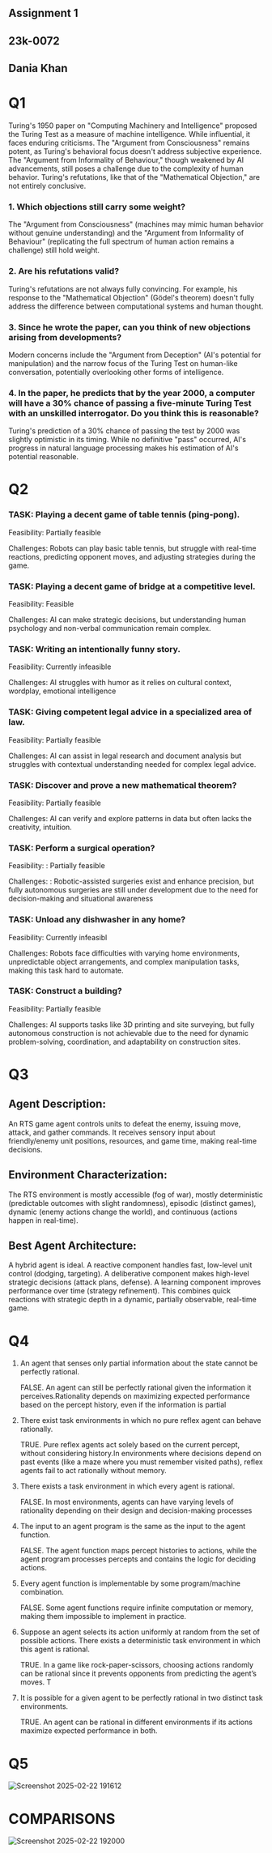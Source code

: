 ##     Assignment 1

##      23k-0072

##      Dania Khan

# Q1

Turing's 1950 paper on "Computing Machinery and Intelligence" proposed the Turing Test as a measure of machine intelligence. While influential, it faces enduring criticisms.  The "Argument from Consciousness" remains potent, as Turing's behavioral focus doesn't address subjective experience.  The "Argument from Informality of Behaviour," though weakened by AI advancements, still poses a challenge due to the complexity of human behavior.  Turing's refutations, like that of the "Mathematical Objection," are not entirely conclusive.

### 1. Which objections still carry some weight?

  The "Argument from Consciousness" (machines may mimic human behavior without genuine understanding) and the "Argument from Informality of Behaviour" (replicating the full spectrum of human action remains a challenge) still hold weight.

### 2. Are his refutations valid?

   Turing's refutations are not always fully convincing. For example, his response to the "Mathematical Objection" (Gödel's theorem) doesn't fully address the difference between computational systems and human thought.

### 3. Since he wrote the paper, can you think of new objections arising from developments?

   Modern concerns include the "Argument from Deception" (AI's potential for manipulation) and the narrow focus of the Turing Test on human-like conversation, potentially overlooking other forms of intelligence.
   
### 4. In the paper, he predicts that by the year 2000, a computer will have a 30% chance of passing a five-minute Turing Test with an unskilled interrogator. Do you think this is reasonable?

Turing's prediction of a 30% chance of passing the test by 2000 was slightly optimistic in its timing. While no definitive "pass" occurred, AI's progress in natural language processing makes his estimation of AI's potential reasonable.


# Q2

### TASK: Playing a decent game of table tennis (ping-pong).

Feasibility: Partially feasible

Challenges: Robots can play basic table tennis, but struggle with real-time reactions, predicting opponent moves, and adjusting strategies during the game.

### TASK: Playing a decent game of bridge at a competitive level.

Feasibility: Feasible 

Challenges:  AI can make strategic decisions, but understanding human psychology and non-verbal communication remain complex.

### TASK: Writing an intentionally funny story.

Feasibility: Currently infeasible

Challenges: AI struggles with humor as it relies on cultural context, wordplay, emotional intelligence

### TASK: Giving competent legal advice in a specialized area of law.

Feasibility: Partially feasible

Challenges:  AI can assist in legal research and document analysis but struggles with contextual understanding needed for complex legal advice.

### TASK:  Discover and prove a new mathematical theorem?

Feasibility:  Partially feasible 

Challenges:  AI can verify and explore patterns in data but often lacks the creativity, intuition.

### TASK:  Perform a surgical operation?

Feasibility: : Partially feasible

Challenges: : Robotic-assisted surgeries exist and enhance precision, but fully autonomous surgeries are still under development due to the need for decision-making and situational awareness

### TASK: Unload any dishwasher in any home?

Feasibility: Currently infeasibl

Challenges: Robots face difficulties with varying home environments, unpredictable object arrangements, and complex manipulation tasks, making this task hard to automate.

### TASK: Construct a building?

Feasibility:  Partially feasible

Challenges:   AI supports tasks like 3D printing and site surveying, but fully autonomous construction is not achievable due to the need for dynamic problem-solving, coordination, and adaptability on construction sites.

# Q3

## Agent Description:

An RTS game agent controls units to defeat the enemy, issuing move, attack, and gather commands. It receives sensory input about friendly/enemy unit positions, resources, and game time, making real-time decisions.

## Environment Characterization:

The RTS environment is mostly accessible (fog of war), mostly deterministic (predictable outcomes with slight randomness), episodic (distinct games), dynamic (enemy actions change the world), and continuous (actions happen in real-time).

## Best Agent Architecture:

A hybrid agent is ideal. A reactive component handles fast, low-level unit control (dodging, targeting). A deliberative component makes high-level strategic decisions (attack plans, defense). A learning component improves performance over time (strategy refinement). This combines quick reactions with strategic depth in a dynamic, partially observable, real-time game.

# Q4
 1. An agent that senses only partial information about the state cannot be perfectly rational.
    
    FALSE. An agent can still be perfectly rational given the information it perceives.Rationality depends on maximizing expected performance based on the percept history, even if the information is partial

    
 2. There exist task environments in which no pure reflex agent can behave rationally.
 
    TRUE. Pure reflex agents act solely based on the current percept, without considering       history.In environments where decisions depend on past events (like a maze where you        must remember visited paths), reflex agents fail to act rationally without memory.


 3. There exists a task environment in which every agent is rational.

    
    FALSE. In most environments, agents can have varying levels of rationality depending on their design and decision-making processes
  
 
 4. The input to an agent program is the same as the input to the agent function.

    FALSE. The agent function maps percept histories to actions, while the agent program processes percepts and contains the logic for deciding actions.
 
 5. Every agent function is implementable by some program/machine combination.

    FALSE. Some agent functions require infinite computation or memory, making them impossible to implement in practice.
 
 6. Suppose an agent selects its action uniformly at random from the set of possible actions. There exists a deterministic task environment in which this agent is rational.

    TRUE. In a game like rock-paper-scissors, choosing actions randomly can be rational since it prevents opponents from predicting the agent’s moves. T
 
 
 7. It is possible for a given agent to be perfectly rational in two distinct task environments.

    TRUE. An agent can be rational in different environments if its actions maximize expected performance in both. 



# Q5

![Screenshot 2025-02-22 191612](https://github.com/user-attachments/assets/ec7e100f-022e-4047-8667-d90ade30f3d3)

# COMPARISONS

![Screenshot 2025-02-22 192000](https://github.com/user-attachments/assets/3349c836-0fb7-4b2b-8408-ac728ceffc9c)









